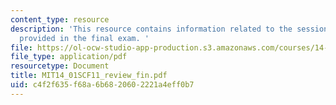 ```yaml
---
content_type: resource
description: 'This resource contains information related to the sessions and lectures
  provided in the final exam. '
file: https://ol-ocw-studio-app-production.s3.amazonaws.com/courses/14-01sc-principles-of-microeconomics-fall-2011/c4f2f635f68a6b6820602221a4eff0b7_MIT14_01SCF11_review_fin.pdf
file_type: application/pdf
resourcetype: Document
title: MIT14_01SCF11_review_fin.pdf
uid: c4f2f635-f68a-6b68-2060-2221a4eff0b7
---
```

